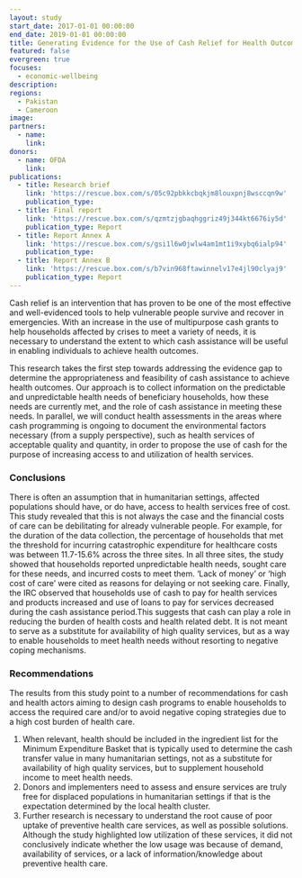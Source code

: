 ```yaml
---
layout: study
start_date: 2017-01-01 00:00:00
end_date: 2019-01-01 00:00:00
title: Generating Evidence for the Use of Cash Relief for Health Outcomes
featured: false
evergreen: true
focuses:
  - economic-wellbeing
description:
regions:
  - Pakistan
  - Cameroon
image:
partners:
  - name:
    link:
donors:
  - name: OFDA
    link:
publications:
  - title: Research brief
    link: 'https://rescue.box.com/s/05c92pbkkcbqkjm8louxpnj8wsccqn9w'
    publication_type:
  - title: Final report
    link: 'https://rescue.box.com/s/qzmtzjgbaqhggriz49j344kt6676iy5d'
    publication_type: Report
  - title: Report Annex A
    link: 'https://rescue.box.com/s/gsi1l6w0jwlw4am1mt1i9xybq6ialp94'
    publication_type:
  - title: Report Annex B
    link: 'https://rescue.box.com/s/b7vin968ftawinnelv17e4jl90clyaj9'
    publication_type: Report
---
```


Cash relief is an intervention that has proven to be one of the most effective and well-evidenced tools to help vulnerable people survive and recover in emergencies. With an increase in the use of multipurpose cash grants to help households affected by crises to meet a variety of needs, it is necessary to understand the extent to which cash assistance will be useful in enabling individuals to achieve health outcomes.&nbsp;

This research takes the first step towards addressing the evidence gap to determine the appropriateness and feasibility of cash assistance to achieve health outcomes. Our approach is to collect information on the predictable and unpredictable health needs of beneficiary households, how these needs are currently met, and the role of cash assistance in meeting these needs. In parallel, we will conduct health assessments in the areas where cash programming is ongoing to document the environmental factors necessary (from a supply perspective), such as health services of acceptable quality and quantity, in order to propose the use of cash for the purpose of increasing access to and utilization of health services.

### Conclusions

There is often an assumption that in humanitarian settings, affected populations should have, or do have, access to health services free of cost. This study revealed that this is not always the case and the financial costs of care can be debilitating for already vulnerable people. For example, for the duration of the data collection, the percentage of households that met the threshold for incurring catastrophic expenditure for healthcare costs was between 11.7-15.6% across the three sites. In all three sites, the study showed that households reported unpredictable health needs, sought care for these needs, and incurred costs to meet them. ‘Lack of money’ or ‘high cost of care’ were cited as reasons for delaying or not seeking care. Finally, the IRC observed that households use of cash to pay for health services and products increased and use of loans to pay for services decreased during the cash assistance period.This suggests that cash can play a role in reducing the burden of health costs and health related debt. It is not meant to serve as a substitute for availability of high quality services, but as a way to enable households to meet health needs without resorting to negative coping mechanisms.

### Recommendations

The results from this study point to a number of recommendations for cash and health actors aiming to design cash programs to enable households to access the required care and/or to avoid negative coping strategies due to a high cost burden of health care.

1. When relevant, health should be included in the ingredient list for the Minimum Expenditure Basket that is typically used to determine the cash transfer value in many humanitarian settings, not as a substitute for availability of high quality services, but to supplement household income to meet health needs.
2. Donors and implementers need to assess and ensure services are truly free for displaced populations in humanitarian settings if that is the expectation determined by the local health cluster.
3. Further research is necessary to understand the root cause of poor uptake of preventive health care services, as well as possible solutions. Although the study highlighted low utilization of these services, it did not conclusively indicate whether the low usage was because of demand, availability of services, or a lack of information/knowledge about preventive health care.